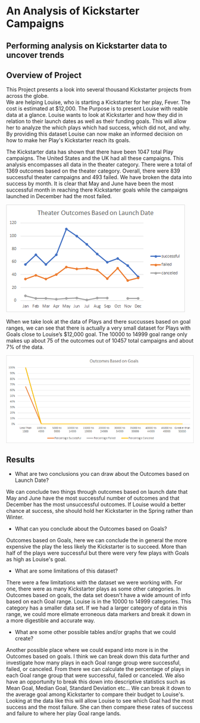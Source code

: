 # An Analysis of Kickstarter Campaigns
Performing analysis on Kickstarter data to uncover trends
---
## Overview of Project
This Project presents a look into several thousand Kickstarter projects from across the globe.    
We are helping Louise, who is starting a Kickstarter for her play, Fever. The cost is estimated at $12,000. 
The Purpose is to present Louise with reable data at a glance. Louise wants to look at Kickstarter and how they did in relation to their launch dates as well as their funding goals. This will allow her to analyze the which plays which had success, which did not, and why. 
By providing this dataset Louise can now make an informed decision on how to make her Play's Kickstarter reach its goals. 

The Kickstarter data has shown that there have been 1047 total Play campaigns. The United States and the UK had all these campaigns. 
This analysis encompasses all data in the theater category. There were a total of 1369 outcomes based on the theater category. Overall, there were 839 successful theater campaigns and 493 failed. We have broken the data into success by month. It is clear that May and June have been the most successful month in reaching there Kickstarter goals while the campaigns launched in December had the most failed.

![Theater Outcomes vs Launch Date, All](Theater_Outcomes_vs_Launch.png)

When we take look at the data of Plays and there succusses based on goal ranges, we can see that there is actually a very small dataset for Plays with Goals close to Louise’s $12,000 goal. 
The 10000 to 14999 goal range only makes up about 75 of the outcomes out of 10457 total campaigns and about 7% of the data. 

![Outcomes Based on Goals, All](Outcomes_Based_On_Goals.png)

## Results
- What are two conclusions you can draw about the Outcomes based on Launch Date?

We can conclude two things through outcomes based on launch date that May and June have the most successful number of outcomes and that December has the most unsuccessful outcomes. If Louise would a better chance at success, she should hold her Kickstarter in the Spring rather than Winter. 

- What can you conclude about the Outcomes based on Goals?

Outcomes based on Goals, here we can conclude the in general the more expensive the play the less likely the Kickstarter is to succeed. More than half of the plays were successful but there were very few plays with Goals as high as Louise's goal.
 
- What are some limitations of this dataset?

There were a few limitations with the dataset we were working with. For one, there were as many Kickstarter plays as some other categories. In Outcomes based on goals, the data set doesn't have a wide amount of info based on each Goal range. 
Louise is in the 10000 to 14999 categories. This category has a smaller data set. If we had a larger category of data in this range, we could more elimate erroneous data markers and break it down in a more digestible and accurate way. 

- What are some other possible tables and/or graphs that we could create?

Another possible place where we could expand into more is in the Outcomes based on goals.
I think we can break down this data further and investigate how many plays in each Goal range group were successful, failed, or canceled. 
From there we can calculate the percentage of plays in each Goal range group that were successful, failed or canceled. 
We also have an opportunity to break this down into descriptive statistics such as Mean Goal, Median Goal, Standard Deviation etc... We can break it down to the average goal among Kickstarter to compare their budget to Louise's.  
Looking at the data like this will allow Louise to see which Goal had the most success and the most failure. 
She can then compare these rates of success and failure to where her play Goal range lands.

